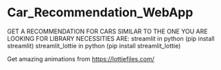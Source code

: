 # Car_Recommendation_WebApp
GET A RECOMMENDATION FOR CARS SIMILAR TO THE ONE YOU ARE LOOKING FOR
LIBRARY NECESSITIES ARE:
streamlit in python (pip install streamlit)
streamlit_lottie in python (pip install streamlit_lottie)

Get amazing animations from  https://lottiefiles.com/


